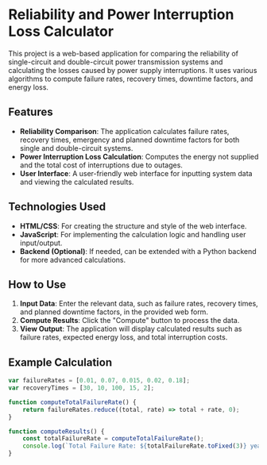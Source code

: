 # Reliability and Power Interruption Loss Calculator

This project is a web-based application for comparing the reliability of single-circuit and double-circuit power transmission systems and calculating the losses caused by power supply interruptions. It uses various algorithms to compute failure rates, recovery times, downtime factors, and energy loss.

## Features

- **Reliability Comparison**: The application calculates failure rates, recovery times, emergency and planned downtime factors for both single and double-circuit systems.
- **Power Interruption Loss Calculation**: Computes the energy not supplied and the total cost of interruptions due to outages.
- **User Interface**: A user-friendly web interface for inputting system data and viewing the calculated results.

## Technologies Used

- **HTML/CSS**: For creating the structure and style of the web interface.
- **JavaScript**: For implementing the calculation logic and handling user input/output.
- **Backend (Optional)**: If needed, can be extended with a Python backend for more advanced calculations.

## How to Use

1. **Input Data**: Enter the relevant data, such as failure rates, recovery times, and planned downtime factors, in the provided web form.
2. **Compute Results**: Click the "Compute" button to process the data.
3. **View Output**: The application will display calculated results such as failure rates, expected energy loss, and total interruption costs.

## Example Calculation

```javascript
var failureRates = [0.01, 0.07, 0.015, 0.02, 0.18];
var recoveryTimes = [30, 10, 100, 15, 2];

function computeTotalFailureRate() {
    return failureRates.reduce((total, rate) => total + rate, 0);
}

function computeResults() {
    const totalFailureRate = computeTotalFailureRate();
    console.log(`Total Failure Rate: ${totalFailureRate.toFixed(3)} year⁻¹`);
}
